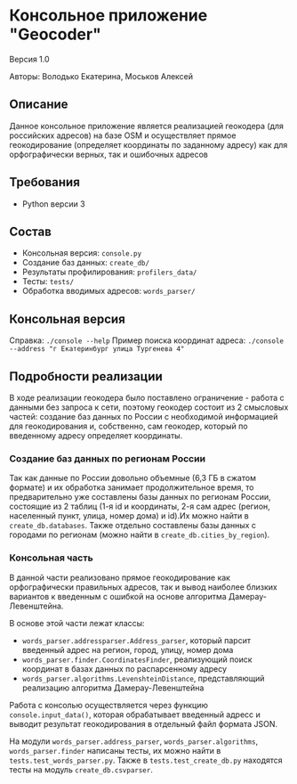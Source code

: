 # Консольное приложение "Geocoder"

Версия 1.0

Авторы: Володько Екатерина, Моськов Алексей

## Описание

Данное консольное приложение является реализацией геокодера (для российских адресов) на базе OSM и осуществляет прямое геокодирование (определяет координаты по заданному адресу) как для орфографически верных, так и ошибочных адресов

## Требования

* Python версии 3

## Состав

* Консольная версия: `console.py`
* Создание баз данных: `create_db/`
* Результаты профилирования: `profilers_data/`
* Тесты: `tests/`
* Обработка вводимых адресов: `words_parser/`

## Консольная версия

Справка: `./console --help`
Пример поиска координат адреса: `./console --address "г Екатеринбург улица Тургенева 4"`

## Подробности реализации

В ходе реализации геокодера было поставлено ограничение - работа с данными без запроса к сети, поэтому геокодер состоит из 2 смысловых частей: создание баз данных по России с необходимой информацией для геокодирования и, собственно, сам геокодер, который по введенному адресу определяет координаты.

### Создание баз данных по регионам России

Так как данные по России довольно объемные (6,3 ГБ в сжатом формате) и их обработка занимает продолжительное время, то предварительно уже составлены базы данных по регионам России, состоящие из 2 таблиц (1-я id и координаты, 2-я сам адрес (регион, населенный пункт, улица, номер дома) и id).Их можно найти в `create_db.databases`. Также отдельно составлены базы данных с городами по регионам (можно найти в `create_db.cities_by_region`).

### Консольная часть

В данной части реализовано прямое геокодирование как орфографически правильных адресов, так и вывод наиболее близких вариантов к введенным с ошибкой на основе алгоритма Дамерау-Левенштейна.

В основе этой части лежат классы:
* `words_parser.addressparser.Address_parser`, который парсит введенный адрес на регион, город, улицу, номер дома
* `words_parser.finder.CoordinatesFinder`, реализующий поиск координат в базах данных по распарсенному адресу
* `words_parser.algorithms.LevenshteinDistance`, представляющий реализацию алгоритма Дамерау-Левенштейна

Работа с консолью осуществляется через функцию `console.input_data()`, которая обрабатывает введенный адресс и выводит результат геокодирования в отдельный файл формата JSON.

На модули `words_parser.address_parser`, `words_parser.algorithms`, `words_parser.finder` написаны тесты, их можно найти в `tests.test_words_parser.py`. Также в `tests.test_create_db.py` находятся тесты на модуль `create_db.csvparser`.
